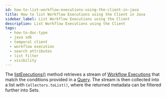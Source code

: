 ```yaml
---
id: how-to-list-workflow-executions-using-the-client-in-java
title: How to list Workflow Executions using the Client in Java
sidebar_label: List Workflow Executions using the Client
description: List Workflow Executions using the Client
tags:
  - how-to-doc-type
  - java sdk
  - temporal client
  - workflow execution
  - search attributes
  - list filter
  - visibility
---
```


The [listExecutions()]() method retrieves a stream of [Workflow Executions](/concepts/what-is-a-workflow-execution) that match the conditions provided in a [Query]().
The stream is then collected into a list with `Collectors.toList()`, where the returned metadata can be filtered further into Sets.







